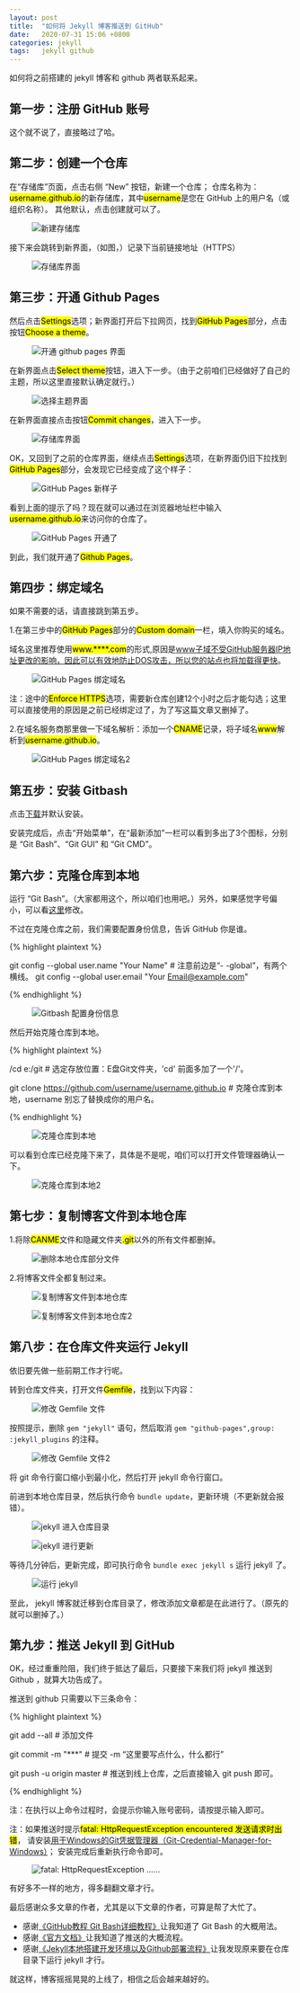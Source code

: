 ```yaml
---
layout: post
title:  "如何将 Jekyll 博客推送到 GitHub"  
date:   2020-07-31 15:06 +0800
categories: jekyll
tags:   jekyll github
---
```


如何将之前搭建的 jekyll 博客和 github 两者联系起来。

## 第一步：注册 GitHub 账号

这个就不说了，直接略过了哈。

## 第二步：创建一个仓库

在“存储库”页面，点击右侧 “New” 按钮，新建一个仓库；
仓库名称为：<mark>username.github.io</mark>的新存储库，其中<mark>username</mark>是您在 GitHub 上的用户名（或组织名称）。
其他默认，点击创建就可以了。

<figure class="post-content-img row justify-content-center">
    <div class="col-12 col-lg-8">
        <img class="w-100" src="/assets/post/2020-07-31-how-to-push-Jekyll's-blog-to-github/new_public.png" alt="新建存储库">
    </div>
</figure>

接下来会跳转到新界面，（如图，）记录下当前链接地址（HTTPS）

<figure class="post-content-img row justify-content-center">
    <div class="col-12 col-lg-12">
        <img class="w-100" src="/assets/post/2020-07-31-how-to-push-Jekyll's-blog-to-github/public_info.png" alt="存储库界面">
    </div>
</figure>

## 第三步：开通 Github Pages

然后点击<mark>Settings</mark>选项；新界面打开后下拉网页，找到<mark>GitHub Pages</mark>部分，点击按钮<mark>Choose a theme</mark>。

<figure class="post-content-img row justify-content-center">
    <div class="col-12 col-lg-10">
        <img class="w-100" src="/assets/post/2020-07-31-how-to-push-Jekyll's-blog-to-github/choose_a_theme.png" alt="开通 github pages 界面">
    </div>
</figure>

在新界面点击<mark>Select theme</mark>按钮，进入下一步。（由于之前咱们已经做好了自己的主题，所以这里直接默认确定就行。）

<figure class="post-content-img row justify-content-center">
    <div class="col-12 col-lg-12">
        <img class="w-100" src="/assets/post/2020-07-31-how-to-push-Jekyll's-blog-to-github/select_theme.png" alt="选择主题界面">
    </div>
</figure>

在新界面直接点击按钮<mark>Commit changes</mark>，进入下一步。

<figure class="post-content-img row justify-content-center">
    <div class="col-12 col-lg-12">
        <img class="w-100" src="/assets/post/2020-07-31-how-to-push-Jekyll's-blog-to-github/commit_changes.png" alt="存储库界面">
    </div>
</figure>

OK，又回到了之前的仓库界面，继续点击<mark>Settings</mark>选项，在新界面仍旧下拉找到<mark>GitHub Pages</mark>部分，会发现它已经变成了这个样子：

<figure class="post-content-img row justify-content-center">
    <div class="col-12 col-lg-10">
        <img class="w-100" src="/assets/post/2020-07-31-how-to-push-Jekyll's-blog-to-github/github_pages_new.PNG" alt="GitHub Pages 新样子">
    </div>
</figure>

看到上面的提示了吗？现在就可以通过在浏览器地址栏中输入<mark>username.github.io</mark>来访问你的仓库了。

<figure class="post-content-img row justify-content-center">
    <div class="col-12 col-lg-12">
        <img class="w-100" src="/assets/post/2020-07-31-how-to-push-Jekyll's-blog-to-github/public_new.PNG" alt="GitHub Pages 开通了">
    </div>
</figure>

到此，我们就开通了<mark>Github Pages</mark>。

## 第四步：绑定域名

如果不需要的话，请直接跳到第五步。

1.在第三步中的<mark>GitHub Pages</mark>部分的<mark>Custom domain</mark>一栏，填入你购买的域名。

域名这里推荐使用<mark>www.****.com</mark>的形式,原因是[www子域不受GitHub服务器IP地址更改的影响，因此可以有效地防止DOS攻击，所以您的站点也将加载得更快](https://docs.github.com/en/github/working-with-github-pages/about-custom-domains-and-github-pages#using-a-subdomain-for-your-github-pages-site)。

<figure class="post-content-img row justify-content-center">
    <div class="col-12 col-lg-10">
        <img class="w-100" src="/assets/post/2020-07-31-how-to-push-Jekyll's-blog-to-github/github_pages_new_domain.PNG" alt="GitHub Pages 绑定域名">
    </div>
</figure>

注：途中的<mark>Enforce HTTPS</mark>选项，需要新仓库创建12个小时之后才能勾选；这里可以直接使用的原因是之前已经绑定过了，为了写这篇文章又删掉了。

2.在域名服务商那里做一下域名解析：添加一个<mark>CNAME</mark>记录，将子域名<mark>www</mark>解析到<mark>username.github.io</mark>。

<figure class="post-content-img row justify-content-center">
    <div class="col-12 col-lg-12">
        <img class="w-100" src="/assets/post/2020-07-31-how-to-push-Jekyll's-blog-to-github/github_pages_new_domain_2.PNG" alt="GitHub Pages 绑定域名2">
    </div>
</figure>

## 第五步：安装 Gitbash 

点击[下载](https://gitforwindows.org/)并默认安装。

安装完成后，点击“开始菜单”，在“最新添加”一栏可以看到多出了3个图标，分别是 “Git Bash”、“Git GUI” 和 “Git CMD”。

## 第六步：克隆仓库到本地

运行 “Git Bash”。（大家都用这个，所以咱们也用吧。）另外，如果感觉字号偏小，可以看[这里](https://jingyan.baidu.com/article/d7130635faa67613fdf47520.html)修改。

不过在克隆仓库之前，我们需要配置身份信息，告诉 GitHub 你是谁。

{% highlight plaintext %}

git config --global user.name "Your Name"   # 注意前边是“- -global”，有两个横线。
git config --global user.email "Your Email@example.com"

{% endhighlight %}

<figure class="post-content-img row justify-content-center">
    <div class="col-12 col-lg-12">
        <img class="w-100" src="/assets/post/2020-07-31-how-to-push-Jekyll's-blog-to-github/git_1.png" alt="Gitbash 配置身份信息">
    </div>
</figure>

然后开始克隆仓库到本地。

{% highlight plaintext %}

/cd e:/git   # 选定存放位置：E盘Git文件夹，'cd' 前面多加了一个'/'。

git clone https://github.com/username/username.github.io    # 克隆仓库到本地，username 别忘了替换成你的用户名。

{% endhighlight %}

<figure class="post-content-img row justify-content-center">
    <div class="col-12 col-lg-12">
        <img class="w-100" src="/assets/post/2020-07-31-how-to-push-Jekyll's-blog-to-github/git_2.png" alt="克隆仓库到本地">
    </div>
</figure>

可以看到仓库已经克隆下来了，具体是不是呢，咱们可以打开文件管理器确认一下。

<figure class="post-content-img row justify-content-center">
    <div class="col-12 col-lg-12">
        <img class="w-100" src="/assets/post/2020-07-31-how-to-push-Jekyll's-blog-to-github/git_2_2.png" alt="克隆仓库到本地2">
    </div>
</figure>

## 第七步：复制博客文件到本地仓库

1.将除<mark>CANME</mark>文件和隐藏文件夹<mark>.git</mark>以外的所有文件都删掉。

<figure class="post-content-img row justify-content-center">
    <div class="col-12 col-lg-12">
        <img class="w-100" src="/assets/post/2020-07-31-how-to-push-Jekyll's-blog-to-github/git_3.png" alt="删除本地仓库部分文件">
    </div>
</figure>

2.将博客文件全都复制过来。

<figure class="post-content-img row justify-content-center">
    <div class="col-12 col-lg-12">
        <img class="w-100" src="/assets/post/2020-07-31-how-to-push-Jekyll's-blog-to-github/git_4.png" alt="复制博客文件到本地仓库">
    </div>
</figure>

<figure class="post-content-img row justify-content-center">
    <div class="col-12 col-lg-12">
        <img class="w-100" src="/assets/post/2020-07-31-how-to-push-Jekyll's-blog-to-github/git_4_2.png" alt="复制博客文件到本地仓库2">
    </div>
</figure>

## 第八步：在仓库文件夹运行 Jekyll

依旧要先做一些前期工作才行呢。

转到仓库文件夹，打开文件<mark>Gemfile</mark>，找到以下内容：

<figure class="post-content-img row justify-content-center">
    <div class="col-12 col-lg-12">
        <img class="w-100" src="/assets/post/2020-07-31-how-to-push-Jekyll's-blog-to-github/git_5.png" alt="修改 Gemfile 文件">
    </div>
</figure>

按照提示，删除 `gem "jekyll"` 语句，然后取消 `gem "github-pages",group: :jekyll_plugins` 的注释。

<figure class="post-content-img row justify-content-center">
    <div class="col-12 col-lg-12">
        <img class="w-100" src="/assets/post/2020-07-31-how-to-push-Jekyll's-blog-to-github/git_5_2.png" alt="修改 Gemfile 文件2">
    </div>
</figure>

将 git 命令行窗口缩小到最小化，然后打开 jekyll 命令行窗口。

前进到本地仓库目录，然后执行命令 `bundle update`，更新环境（不更新就会报错）。

<figure class="post-content-img row justify-content-center">
    <div class="col-12 col-lg-12">
        <img class="w-100" src="/assets/post/2020-07-31-how-to-push-Jekyll's-blog-to-github/git_6.png" alt="jekyll 进入仓库目录">
    </div>
</figure>

<figure class="post-content-img row justify-content-center">
    <div class="col-12 col-lg-12">
        <img class="w-100" src="/assets/post/2020-07-31-how-to-push-Jekyll's-blog-to-github/git_6_2.png" alt="jekyll 进行更新">
    </div>
</figure>

等待几分钟后，更新完成，即可执行命令 `bundle exec jekyll s` 运行 jekyll 了。

<figure class="post-content-img row justify-content-center">
    <div class="col-12 col-lg-12">
        <img class="w-100" src="/assets/post/2020-07-31-how-to-push-Jekyll's-blog-to-github/git_7.png" alt="运行 jekyll">
    </div>
</figure>

至此， jekyll 博客就迁移到仓库目录了，修改添加文章都是在此进行了。（原先的就可以删掉了。）

## 第九步：推送 Jekyll 到 GitHub

OK，经过重重险阻，我们终于抵达了最后，只要接下来我们将 jekyll 推送到 Github ，就算大功告成了。

推送到 github 只需要以下三条命令：

{% highlight plaintext %}

git add --all   # 添加文件

git commit -m "***"  # 提交 -m “这里要写点什么，什么都行”

git push -u origin master   # 推送到线上仓库，之后直接输入 git push 即可。

{% endhighlight %}

注：在执行以上命令过程时，会提示你输入账号密码，请按提示输入即可。

注：如果推送时提示<mark>fatal: HttpRequestException encountered 发送请求时出错</mark>，
请安装[用于Windows的Git凭据管理器（Git-Credential-Manager-for-Windows）](https://github.com/microsoft/Git-Credential-Manager-for-Windows/releases/download/v1.14.0/GCMW-1.14.0.exe)；
安装完成后重新执行命令即可。

<figure class="post-content-img row justify-content-center">
    <div class="col-12 col-lg-12">
        <img class="w-100" src="/assets/post/2020-07-31-how-to-push-Jekyll's-blog-to-github/git_8.png" alt="fatal: HttpRequestException ……">
    </div>
</figure>

有好多不一样的地方，得多翻翻文章才行。

最后感谢众多文章的作者，尤其是以下文章的作者，可算是帮了大忙了。

* 感谢[《GitHub教程 Git Bash详细教程》](https://blog.csdn.net/qq_36667170/article/details/79085301)让我知道了 Git Bash 的大概用法。
* 感谢[《官方文档》](https://pages.github.com/)让我知道了推送的大概流程。
* 感谢[《Jekyll本地搭建开发环境以及Github部署流程》](https://blog.csdn.net/weixin_43513465/article/details/86764299)让我发现原来要在仓库目录下运行 jekyll 才行。

就这样，博客摇摇晃晃的上线了，相信之后会越来越好的。